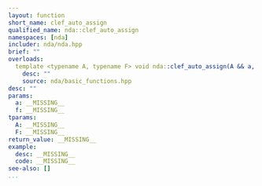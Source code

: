 ```yaml
---
layout: function
short_name: clef_auto_assign
qualified_name: nda::clef_auto_assign
namespaces: [nda]
includer: nda/nda.hpp
brief: ""
overloads:
  template <typename A, typename F> void nda::clef_auto_assign(A && a, F && f):
    desc: ""
    source: nda/basic_functions.hpp
desc: ""
params:
  a: __MISSING__
  f: __MISSING__
tparams:
  A: __MISSING__
  F: __MISSING__
return_value: __MISSING__
example:
  desc: __MISSING__
  code: __MISSING__
see-also: []
...
```

